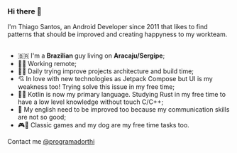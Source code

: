 ### Hi there 👋

I'm Thiago Santos, an Android Developer since 2011 that likes to find patterns that should be improved and creating happyness to my workteam.
<br/>
<br/>

- 🇧🇷 I'm a **Brazilian** guy living on **Aracaju/Sergipe**;
- 👨‍💻 Working remote;
- 👨‍🎨 Daily trying improve projects architecture and build time;
- 💘 In love with new technologies as Jetpack Compose but UI is my weakness too! Trying solve this issue in my free time;
- 👷‍♂ Kotlin is now my primary language. Studying Rust in my free time to have a low level knowledge without touch C/C++;
- 🚧 My english need to be improved too because my communication skills are not so good;
- 🎮🐶 Classic games and my dog are my free time tasks too.

Contact me [@programadorthi](https://twitter.com/programadorthi)